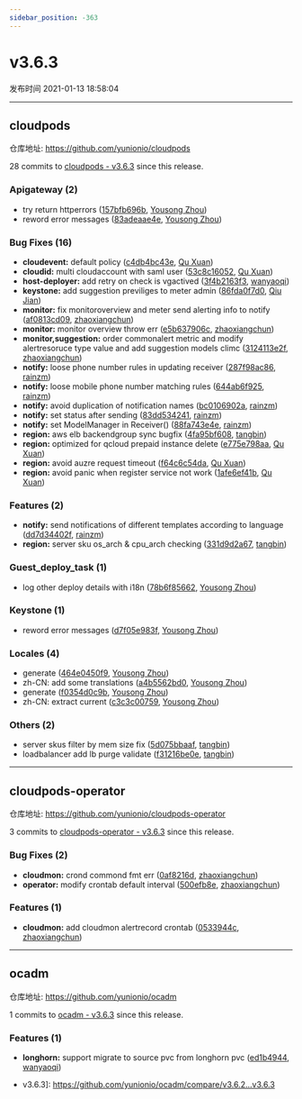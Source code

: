 ```yaml
---
sidebar_position: -363
---
```


# v3.6.3

发布时间 2021-01-13 18:58:04

-----

## cloudpods

仓库地址: https://github.com/yunionio/cloudpods

28 commits to [cloudpods - v3.6.3](https://github.com/yunionio/cloudpods/compare/v3.6.2...v3.6.3) since this release.

### Apigateway (2)
- try return httperrors ([157bfb696b](https://github.com/yunionio/cloudpods/commit/157bfb696b933303a79860adcb600d41d1d18fec), [Yousong Zhou](mailto:zhouyousong@yunionyun.com))
- reword error messages ([83adeaae4e](https://github.com/yunionio/cloudpods/commit/83adeaae4e39157cb44a9a4cf79381865a0c6618), [Yousong Zhou](mailto:zhouyousong@yunionyun.com))

### Bug Fixes (16)
- **cloudevent:** default policy ([c4db4bc43e](https://github.com/yunionio/cloudpods/commit/c4db4bc43ec2ab673ad130a2538088f24e1e56a2), [Qu Xuan](mailto:quxuan@yunionyun.com))
- **cloudid:** multi cloudaccount with saml user ([53c8c16052](https://github.com/yunionio/cloudpods/commit/53c8c16052b61f4fc4a69dd25ab484fade44a92f), [Qu Xuan](mailto:qu_xuan@icloud.com))
- **host-deployer:** add retry on check is vgactived ([3f4b2163f3](https://github.com/yunionio/cloudpods/commit/3f4b2163f3bc06a644bc6847b5dd203bbe2244e0), [wanyaoqi](mailto:wanyaoqi@yunionyun.com))
- **keystone:** add suggestion previliges to meter admin ([86fda0f7d0](https://github.com/yunionio/cloudpods/commit/86fda0f7d0884ef80b36df0bc14611cd223f4466), [Qiu Jian](mailto:qiujian@yunionyun.com))
- **monitor:** fix monitoroverview and meter send alerting info to notify ([af0813cd09](https://github.com/yunionio/cloudpods/commit/af0813cd09f307d3ef7f0cdebd5f930181c78232), [zhaoxiangchun](mailto:1422928955@qq.com))
- **monitor:** monitor overview throw err ([e5b637906c](https://github.com/yunionio/cloudpods/commit/e5b637906cfb427727e318bf8644214c15be5da2), [zhaoxiangchun](mailto:1422928955@qq.com))
- **monitor,suggestion:** order commonalert metric and modify alertresoruce type value and add suggestion models climc ([3124113e2f](https://github.com/yunionio/cloudpods/commit/3124113e2fd5996b11b9374ca55c244db7dfd67a), [zhaoxiangchun](mailto:1422928955@qq.com))
- **notify:** loose phone number rules in updating receiver ([287f98ac86](https://github.com/yunionio/cloudpods/commit/287f98ac86311f0d053e2d0259b9b8cd54ae1da7), [rainzm](mailto:mjoycarry@gmail.com))
- **notify:** loose mobile phone number matching rules ([644ab6f925](https://github.com/yunionio/cloudpods/commit/644ab6f92599dc9799515b91a44dd67525c23c98), [rainzm](mailto:mjoycarry@gmail.com))
- **notify:** avoid duplication of notification names ([bc0106902a](https://github.com/yunionio/cloudpods/commit/bc0106902a024b71fc5538b6ec7f00cb6e44f4aa), [rainzm](mailto:mjoycarry@gmail.com))
- **notify:** set status after sending ([83dd534241](https://github.com/yunionio/cloudpods/commit/83dd5342418ecfc44d578819c856f5fdccb66df6), [rainzm](mailto:mjoycarry@gmail.com))
- **notify:** set ModelManager in Receiver() ([88fa743e4e](https://github.com/yunionio/cloudpods/commit/88fa743e4e6609094bfcb76045e1698a3185d2b1), [rainzm](mailto:mjoycarry@gmail.com))
- **region:** aws elb backendgroup sync bugfix ([4fa95bf608](https://github.com/yunionio/cloudpods/commit/4fa95bf6087d4f3fb6e10c777daf247263a858b2), [tangbin](mailto:tangbin@yunion.cn))
- **region:** optimized for qcloud prepaid instance delete ([e775e798aa](https://github.com/yunionio/cloudpods/commit/e775e798aa784c00c75d7739bb3054cd119f8427), [Qu Xuan](mailto:quxuan@yunionyun.com))
- **region:** avoid auzre request timeout ([f64c6c54da](https://github.com/yunionio/cloudpods/commit/f64c6c54dace0ed3d77981d518c8bb39c5e94648), [Qu Xuan](mailto:quxuan@yunionyun.com))
- **region:** avoid panic when register service not work ([1afe6ef41b](https://github.com/yunionio/cloudpods/commit/1afe6ef41b72da750d5a33b59128f5b91423779c), [Qu Xuan](mailto:quxuan@yunionyun.com))

### Features (2)
- **notify:** send notifications of different templates according to language ([dd7d34402f](https://github.com/yunionio/cloudpods/commit/dd7d34402fb32666a3fc28a66a9a759c8d9d3536), [rainzm](mailto:mjoycarry@gmail.com))
- **region:** server sku os_arch & cpu_arch checking ([331d9d2a67](https://github.com/yunionio/cloudpods/commit/331d9d2a678139da119282f836955636bcac7d2e), [tangbin](mailto:tangbin@yunion.cn))

### Guest_deploy_task (1)
- log other deploy details with i18n ([78b6f85662](https://github.com/yunionio/cloudpods/commit/78b6f85662681abcc76ef124302715df206b7e42), [Yousong Zhou](mailto:zhouyousong@yunionyun.com))

### Keystone (1)
- reword error messages ([d7f05e983f](https://github.com/yunionio/cloudpods/commit/d7f05e983fc8a6c25af605c741e2e3f617f3695e), [Yousong Zhou](mailto:zhouyousong@yunionyun.com))

### Locales (4)
- generate ([464e0450f9](https://github.com/yunionio/cloudpods/commit/464e0450f992a0df0e0d7cdc4c62c81347c77436), [Yousong Zhou](mailto:zhouyousong@yunionyun.com))
- zh-CN: add some translations ([a4b5562bd0](https://github.com/yunionio/cloudpods/commit/a4b5562bd0f4fc9c60a1936de9d7dcb50144dd19), [Yousong Zhou](mailto:zhouyousong@yunionyun.com))
- generate ([f0354d0c9b](https://github.com/yunionio/cloudpods/commit/f0354d0c9bc15a08cb2b4328c6c68004b1c2eecd), [Yousong Zhou](mailto:zhouyousong@yunionyun.com))
- zh-CN: extract current ([c3c3c00759](https://github.com/yunionio/cloudpods/commit/c3c3c0075934efe9143e986bb5ba9fe31a24d9fd), [Yousong Zhou](mailto:zhouyousong@yunionyun.com))

### Others (2)
- server skus filter by mem size fix ([5d075bbaaf](https://github.com/yunionio/cloudpods/commit/5d075bbaaff651bb13ad2780ca42d93ada36ba0d), [tangbin](mailto:tangbin@yunion.cn))
- loadbalancer add lb purge validate ([f31216be0e](https://github.com/yunionio/cloudpods/commit/f31216be0e789e014a3ab2574ef4f271f4dcb67d), [tangbin](mailto:tangbin@yunion.cn))

-----

## cloudpods-operator

仓库地址: https://github.com/yunionio/cloudpods-operator

3 commits to [cloudpods-operator - v3.6.3](https://github.com/yunionio/cloudpods-operator/compare/v3.6.2...v3.6.3) since this release.

### Bug Fixes (2)
- **cloudmon:** crond commond fmt err ([0af8216d](https://github.com/yunionio/cloudpods-operator/commit/0af8216d201d34ea2cbf14a475a9010e86f27f93), [zhaoxiangchun](mailto:1422928955@qq.com))
- **operator:** modify crontab default interval ([500efb8e](https://github.com/yunionio/cloudpods-operator/commit/500efb8e43a2bb3f64b9449229d2107acf92639f), [zhaoxiangchun](mailto:1422928955@qq.com))

### Features (1)
- **cloudmon:** add cloudmon alertrecord crontab ([0533944c](https://github.com/yunionio/cloudpods-operator/commit/0533944cdb0ee9077cbf024895eddd9f6e45ac0e), [zhaoxiangchun](mailto:1422928955@qq.com))

-----

## ocadm

仓库地址: https://github.com/yunionio/ocadm

1 commits to [ocadm - v3.6.3](https://github.com/yunionio/ocadm/compare/v3.6.2...v3.6.3) since this release.

### Features (1)
- **longhorn:** support migrate to source pvc from longhorn pvc ([ed1b4944](https://github.com/yunionio/ocadm/commit/ed1b49443ded592a53b695c153f53a4b31b90053), [wanyaoqi](mailto:wanyaoqi@yunionyun.com))

 - v3.6.3]: https://github.com/yunionio/ocadm/compare/v3.6.2...v3.6.3

